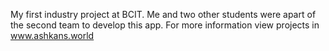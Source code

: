 My first industry project at BCIT. Me and two other students were apart of the second team to develop this app. For more information view projects in www.ashkans.world
